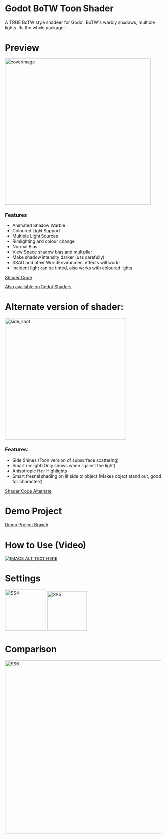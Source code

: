 # Godot BoTW Toon Shader
A TRUE BoTW style shadeer for Godot. BoTW's warbly shadows, multiple lights. Its the whole package!

<h1>Preview</h1>

<img width="471" alt="coverimage" src="https://user-images.githubusercontent.com/81257780/123420956-47876680-d5cd-11eb-9958-7053d326d5c5.png">

<h3>Features</h3>

* Animated Shadow Warble
* Coloured Light Support
* Multiple Light Sources
* Rimlighting and colour change
* Normal Bias
* View Space shadow bias and multiplier
* Make shadow intensity darker (use carefully)
* SSAO and other WorldEnvironment effects will work!
* Incident light can be tinted, also works with coloured lights

[Shader Code](https://github.com/nekotogd/Godot_BoTW_Toon_Shader/blob/main/BOTW_Toon2.shader)

[Also available on Godot Shaders](https://godotshaders.com/shader/update-botw-toon-shader/)

# Alternate version of shader:

<img width="392" alt="side_shot" src="https://user-images.githubusercontent.com/81257780/132177503-37a4e7c6-a7fa-4e7d-a64c-e3f72e892cfd.png">

### Features:

* Side Shines (Toon version of subsurface scattering)
* Smart rimlight (Only shows when against the light)
* Anisotropic Hair Highlights
* Smart fresnel shading on lit side of object (Makes object stand out, good for characters)

[Shader Code Alternate](https://github.com/nekotogd/Godot_BoTW_Toon_Shader/blob/main/BOTW_Toon3_WIP.shader)

# Demo Project

[Demo Project Branch](https://github.com/nekotogd/Godot_BoTW_Toon_Shader/tree/demo_scene)

<h1>How to Use (Video)</h1>

[![IMAGE ALT TEXT HERE](https://img.youtube.com/vi/N8xDQeB3wBs/0.jpg)](https://www.youtube.com/watch?v=N8xDQeB3wBs)

<h1>Settings</h2>

<img width="133" alt="SS4" src="https://user-images.githubusercontent.com/81257780/123421028-64239e80-d5cd-11eb-967f-60d4a63ce667.png">
<img width="128" alt="SS5" src="https://user-images.githubusercontent.com/81257780/123421035-65ed6200-d5cd-11eb-84ba-a4e802b8af03.png">

<h1>Comparison</h1>
<img width="560" alt="SS6" src="https://user-images.githubusercontent.com/81257780/123421140-86b5b780-d5cd-11eb-8818-50a9ebd234b7.png">
